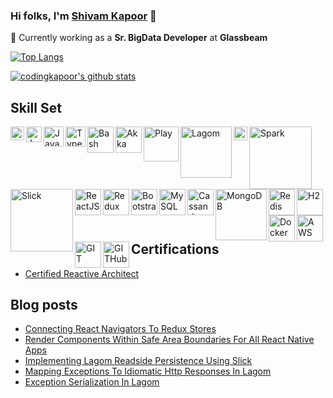### Hi folks, I'm [Shivam Kapoor](http://shivamkapoor.com/) 👋

🔭 Currently working as a **Sr. BigData Developer** at **Glassbeam**

<!--
**codingkapoor/codingkapoor** is a ✨ _special_ ✨ repository because its `README.md` (this file) appears on your GitHub profile.

Here are some ideas to get you started:

- 🔭 I’m currently working on ...
- 🌱 I’m currently learning ...
- 👯 I’m looking to collaborate on ...
- 🤔 I’m looking for help with ...
- 💬 Ask me about ...
- 📫 How to reach me: ...
- 😄 Pronouns: ...
- ⚡ Fun fact: ...
-->

[![Top Langs](https://github-readme-stats.vercel.app/api/top-langs/?username=codingkapoor&layout=compact)](https://github.com/anuraghazra/github-readme-stats) 

[![codingkapoor's github stats](https://github-readme-stats.vercel.app/api?username=codingkapoor&show_icons=true&count_private=true)](https://github.com/anuraghazra/github-readme-stats)

## Skill Set
[<img align="left" alt="Scala" width="22px" src="https://cdn.svgporn.com/logos/scala.svg" />](https://www.scala-lang.org/) 
[<img align="left" alt="Java" width="25px" src="https://cdn.svgporn.com/logos/java.svg" />](https://www.java.com/en/)
[<img align="left" alt="Javascript" width="32px" src="https://cdn.svgporn.com/logos/javascript.svg" />](https://developer.mozilla.org/en-US/docs/Web/JavaScript)
[<img align="left" alt="Typescript" width="32px" src="https://cdn.svgporn.com/logos/typescript-icon.svg" />](https://www.typescriptlang.org/)
[<img align="left" alt="Bash" width="42px" src="https://cdn.svgporn.com/logos/bash.svg" />](https://www.gnu.org/software/bash/)
[<img align="left" alt="Akka" width="42px" src="https://cdn.svgporn.com/logos/akka.svg" />](https://akka.io/)
[<img align="left" alt="Play" width="56px" src="https://cdn.svgporn.com/logos/play.svg" />](https://www.playframework.com/)
[<img align="left" alt="Lagom" width="82px" src="https://i0.wp.com/blog.knoldus.com/wp-content/uploads/2019/03/lagom.png" />](https://www.lagomframework.com/)
[<img align="left" alt="Kafka" width="22px" src="https://cdn.svgporn.com/logos/kafka-icon.svg" />](https://kafka.apache.org/)
[<img align="left" alt="Spark" width="100px" src="https://www.inovex.de/blog/wp-content/uploads/2016/12/spark.png" />](https://spark.apache.org/)
[<img align="left" alt="Slick" width="100px" src="https://miro.medium.com/max/300/1*SwYtZXf5Uujs9teTDuZpdA.jpeg" />](http://scala-slick.org/)

[<img align="left" alt="ReactJS" width="42px" src="https://cdn.svgporn.com/logos/react.svg" />](https://reactjs.org/)
[<img align="left" alt="Redux" width="42px" src="https://cdn.svgporn.com/logos/redux.svg" />](https://redux.js.org/)
[<img align="left" alt="Bootstrap" width="42px" src="https://cdn.svgporn.com/logos/bootstrap.svg" />](https://getbootstrap.com/)
[<img align="left" alt="MySQL" width="42px" src="https://cdn.svgporn.com/logos/mysql.svg" />](https://www.mysql.com/)
[<img align="left" alt="Cassandra" width="42px" src="https://cdn.svgporn.com/logos/cassandra.svg" />](https://cassandra.apache.org/)
[<img align="left" alt="MongoDB" width="82px" src="https://cdn.svgporn.com/logos/mongodb.svg" />](https://www.mongodb.com/)
[<img align="left" alt="Redis" width="42px" src="https://cdn.svgporn.com/logos/redis.svg" />](https://redis.io/)
[<img align="left" alt="H2" width="42px" src="https://www.h2database.com/html/images/db-64-t.png" />](https://www.h2database.com/html/main.html)
[<img align="left" alt="Docker" width="42px" src="https://cdn.svgporn.com/logos/docker-icon.svg" />](https://www.docker.com/)
[<img align="left" alt="AWS" width="42px" src="https://cdn.svgporn.com/logos/aws.svg" />](https://aws.amazon.com/)
[<img align="left" alt="GIT" width="42px" src="https://cdn.svgporn.com/logos/git-icon.svg" />](https://git-scm.com/)
[<img align="left" alt="GITHub" width="42px" src="https://cdn.svgporn.com/logos/github-icon.svg" />](https://github.com/)


<br></br>
<br></br>
<br></br>

## Certifications

- [Certified Reactive Architect](https://certification.mettl.com/lightbend/applicant/result/download-certificate?key=eK0d0i9D25CV30Nb56GxRA%3D%3D)

## Blog posts
<!-- BLOG-POST-LIST:START -->
- [Connecting React Navigators To Redux Stores](http://www.shivamkapoor.com/blogs/technology/2020/01/28/connecting-react-navigators-to-redux-stores/)
- [Render Components Within Safe Area Boundaries For All React Native Apps](http://www.shivamkapoor.com/blogs/technology/2019/11/08/render-components-within-safe-area-boundaries-for-all-react-native-apps/)
- [Implementing Lagom Readside Persistence Using Slick](http://www.shivamkapoor.com/blogs/technology/2019/10/01/implementing-lagom-readside-persistence-using-slick/)
- [Mapping Exceptions To Idiomatic Http Responses In Lagom](http://www.shivamkapoor.com/blogs/technology/2019/09/05/mapping-exceptions-to-idiomatic-http-responses-in-lagom/)
- [Exception Serialization In Lagom](http://www.shivamkapoor.com/blogs/technology/2019/08/15/exception-serialization-in-lagom/)
<!-- BLOG-POST-LIST:END -->

